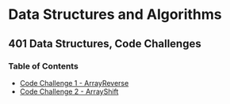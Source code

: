 # Data Structures and Algorithms

## 401 Data Structures, Code Challenges

### Table of Contents

- [Code Challenge 1 - ArrayReverse](/code-challenges/arrayReverse/array-reverse.js)
- [Code Challenge 2 - ArrayShift](/code-challenges/arrayShift/array-shift.js)
